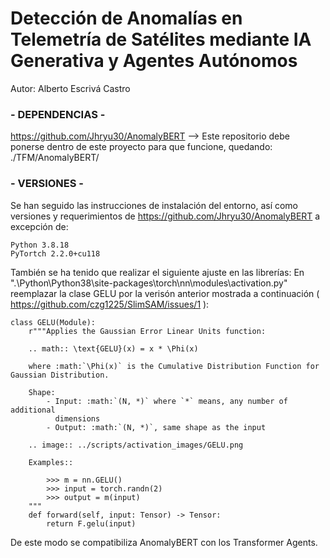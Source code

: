 # Detección de Anomalías en Telemetría de Satélites mediante IA Generativa y Agentes Autónomos

Autor: Alberto Escrivá Castro

### - DEPENDENCIAS -
https://github.com/Jhryu30/AnomalyBERT    -->  Este repositorio debe ponerse dentro de este proyecto para que funcione, quedando: ./TFM/AnomalyBERT/


### - VERSIONES -
Se han seguido las instrucciones de instalación del entorno, así como versiones y requerimientos de https://github.com/Jhryu30/AnomalyBERT a excepción de:

    Python 3.8.18
    PyTortch 2.2.0+cu118

También se ha tenido que realizar el siguiente ajuste en las librerías:
En ".\Python\Python38\site-packages\torch\nn\modules\activation.py" reemplazar la clase GELU por la verisón anterior mostrada a continuación ( https://github.com/czg1225/SlimSAM/issues/1 ):

    class GELU(Module):
        r"""Applies the Gaussian Error Linear Units function:

        .. math:: \text{GELU}(x) = x * \Phi(x)

        where :math:`\Phi(x)` is the Cumulative Distribution Function for Gaussian Distribution.

        Shape:
            - Input: :math:`(N, *)` where `*` means, any number of additional
              dimensions
            - Output: :math:`(N, *)`, same shape as the input

        .. image:: ../scripts/activation_images/GELU.png

        Examples::

            >>> m = nn.GELU()
            >>> input = torch.randn(2)
            >>> output = m(input)
        """
        def forward(self, input: Tensor) -> Tensor:
            return F.gelu(input)

De este modo se compatibiliza AnomalyBERT con los Transformer Agents.
